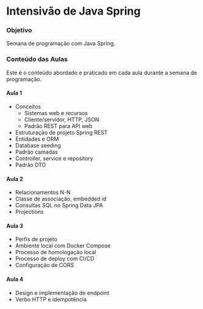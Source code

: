 # Intensivão de Java Spring

### Objetivo

Semana de programação com Java Spring.

### Conteúdo das Aulas

Este é o conteúdo abordado e praticado em cada aula durante a semana de programação.

#### Aula 1

- Conceitos
  - Sistemas web e recursos
  - Cliente/servidor, HTTP, JSON
  - Padrão REST para API web
- Estruturação de projeto Spring REST
- Entidades e ORM
- Database seeding
- Padrão camadas
- Controller, service e repository
- Padrão DTO

#### Aula 2

- Relacionamentos N-N
- Classe de associação, embedded id
- Consultas SQL no Spring Data JPA
- Projections

#### Aula 3

- Perfis de projeto
- Ambiente local com Docker Compose
- Processo de homologação local
- Processo de deploy com CI/CD
- Configuração de CORS

#### Aula 4

- Design e implementação de endpoint
- Verbo HTTP e idempotência